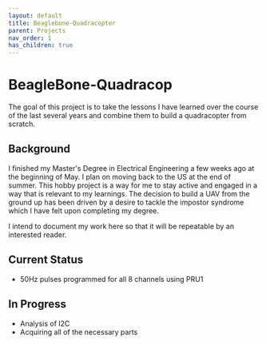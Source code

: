 ```yaml
---
layout: default
title: Beaglebone-Quadracopter
parent: Projects
nav_order: 1
has_children: true
---
```

# BeagleBone-Quadracop
The goal of this project is to take the lessons I have learned over the course of the last several years and combine them to build a quadracopter from scratch.

## Background
I finished my Master's Degree in Electrical Engineering a few weeks ago at the beginning of May. I plan on moving back to the US at the end of summer. This hobby project is a way for me to stay active and engaged in a way that is relevant to my learnings. The decision to build a UAV from the ground up has been driven by a desire to tackle the impostor syndrome which I have felt upon completing my degree.

I intend to document my work here so that it will be repeatable by an interested reader.

## Current Status
- 50Hz pulses programmed for all 8 channels using PRU1

## In Progress
- Analysis of I2C
- Acquiring all of the necessary parts
